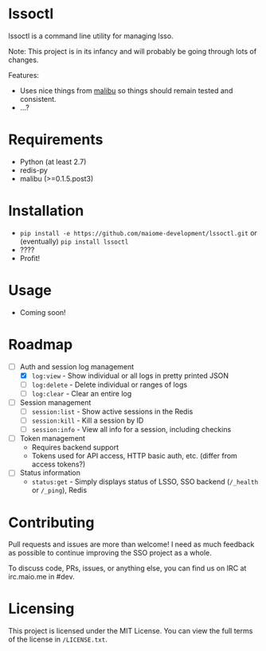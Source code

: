 lssoctl
=======

lssoctl is a command line utility for managing lsso.

Note: This project is in its infancy and will probably be going through lots of changes.

Features:
- Uses nice things from [malibu](https://github.com/maiome-development/malibu) so things should remain tested and consistent.
- ...?


Requirements
============

- Python (at least 2.7)
- redis-py
- malibu (>=0.1.5.post3)


Installation
============

- `pip install -e https://github.com/maiome-development/lssoctl.git` or (eventually) `pip install lssoctl`
- ????
- Profit!


Usage
=====

- Coming soon!


Roadmap
=======

- [ ] Auth and session log management
  - [X] `log:view` - Show individual or all logs in pretty printed JSON
  - [ ] `log:delete` - Delete individual or ranges of logs
  - [ ] `log:clear` - Clear an entire log
- [ ] Session management
  - [ ] `session:list` - Show active sessions in the Redis
  - [ ] `session:kill` - Kill a session by ID
  - [ ] `session:info` - View all info for a session, including checkins
- [ ] Token management
  - Requires backend support
  - Tokens used for API access, HTTP basic auth, etc. (differ from access tokens?)
- [ ] Status information
  - `status:get` - Simply displays status of LSSO, SSO backend (`/_health` or `/_ping`), Redis


Contributing
============

Pull requests and issues are more than welcome! I need as much feedback as possible to continue improving the SSO project as a whole.

To discuss code, PRs, issues, or anything else, you can find us on IRC at irc.maio.me in #dev.


Licensing
=========

This project is licensed under the MIT License. You can view the full terms of the license in `/LICENSE.txt`.

